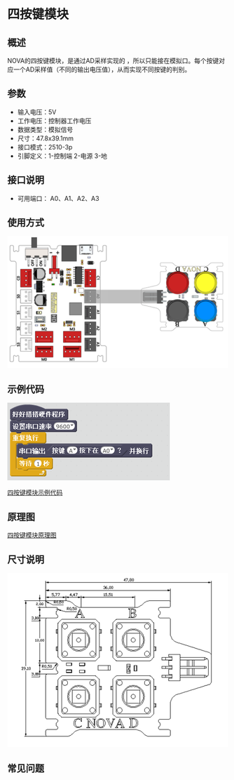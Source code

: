 # 四按键模块

## 概述

NOVA的四按键模块，是通过AD采样实现的 ，所以只能接在模拟口。每个按键对应一个AD采样值（不同的输出电压值），从而实现不同按键的判别。

## 参数

* 输入电压：5V
* 工作电压：控制器工作电压
* 数据类型：模拟信号
* 尺寸：47.8x39.1mm
* 接口模式：2510-3p
* 引脚定义：1-控制端 2-电源 3-地

## 接口说明

* 可用端口： A0、A1、A2、A3

## 使用方式

![](../../.gitbook/assets/59.png)

## 示例代码

![](../../.gitbook/assets/60.png)

[四按键模块示例代码](http://www.haohaodada.com/show.php?id=1066977)

## 原理图

[四按键模块原理图](https://github.com/Haohaodada-official/docs/blob/master/jiao-xue-chan-pin/pdf/yuan-li-tu/四按键模块.pdf)

## 尺寸说明

![](../../.gitbook/assets/126.png)

## 常见问题

